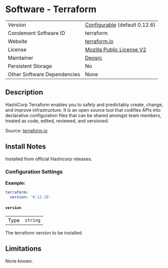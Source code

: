 # Software - Terraform

|                             |                                                                                         |
| --------------------------- | --------------------------------------------------------------------------------------- |
| Version                     | [Configurable](#version) (default 0.12.6)                                               |
| Condement Software ID       | terraform                                                                               |
| Website                     | [terraform.io](https://www.terraform.io/)                                               |
| License                     | [Mozilla Public License V2](https://github.com/hashicorp/terraform/blob/master/LICENSE) |
| Maintainer                  | [Deosrc](https://github.com/deosrc)                                                     |
| Persistent Storage          | No                                                                                      |
| Other Software Dependencies | None                                                                                    |

## Description

HashiCorp Terraform enables you to safely and predictably create, change, and improve infrastructure. It is an open
source tool that codifies APIs into declarative configuration files that can be shared amongst team members, treated as
code, edited, reviewed, and versioned.

Source: [terraform.io](https://www.terraform.io/)

## Install Notes

Installed from official Hashicorp releases.

### Configuration Settings

**Example:**

```yaml
terraform:
  version: '0.12.18'
```

#### `version`

|      |          |
| ---- | -------- |
| Type | `string` |

The terraform version to be installed.

## Limitations

None known.
